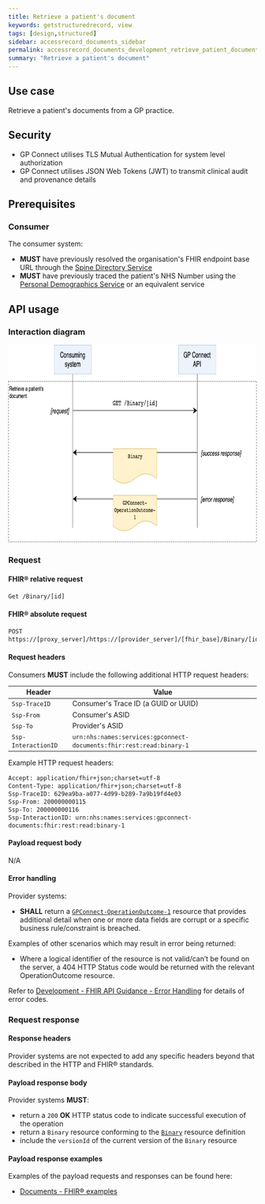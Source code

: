 ```yaml
---
title: Retrieve a patient's document
keywords: getstructuredrecord, view
tags: [design,structured]
sidebar: accessrecord_documents_sidebar
permalink: accessrecord_documents_development_retrieve_patient_documents.html
summary: "Retrieve a patient's document"
---
```


## Use case ##

Retrieve a patient's documents from a GP practice.

## Security ##

- GP Connect utilises TLS Mutual Authentication for system level authorization
- GP Connect utilises JSON Web Tokens (JWT) to transmit clinical audit and provenance details

## Prerequisites ##

### Consumer ###

The consumer system:

- **MUST** have previously resolved the organisation's FHIR endpoint base URL through the [Spine Directory Service](integration_spine_directory_service.html)
- **MUST** have previously traced the patient's NHS Number using the [Personal Demographics Service](integration_personal_demographic_service.html) or an equivalent service

## API usage ##

### Interaction diagram ###

<img style="height: 400px;" alt="Get patient's document interaction diagram" src="images/access_structured/get-patient-document-interaction-diagram.png"/>

### Request ###

#### FHIR&reg; relative request ####

```http
Get /Binary/[id]
```

#### FHIR&reg; absolute request ####

```http
POST https://[proxy_server]/https://[provider_server]/[fhir_base]/Binary/[id]
```

#### Request headers ####

Consumers **MUST** include the following additional HTTP request headers:

| Header               | Value |
|----------------------|-------|
| `Ssp-TraceID`        | Consumer's Trace ID (a GUID or UUID) |
| `Ssp-From`           | Consumer's ASID |
| `Ssp-To`             | Provider's ASID |
| `Ssp-InteractionID`  | `urn:nhs:names:services:gpconnect-documents:fhir:rest:read:binary-1`|

Example HTTP request headers:

```http
Accept: application/fhir+json;charset=utf-8
Content-Type: application/fhir+json;charset=utf-8
Ssp-TraceID: 629ea9ba-a077-4d99-b289-7a9b19fd4e03
Ssp-From: 200000000115
Ssp-To: 200000000116
Ssp-InteractionID: urn:nhs:names:services:gpconnect-documents:fhir:rest:read:binary-1
```

#### Payload request body ####
N/A

#### Error handling ####

Provider systems:

- **SHALL** return a [`GPConnect-OperationOutcome-1`](https://fhir.nhs.uk/STU3/StructureDefinition/GPConnect-OperationOutcome-1) resource that provides additional detail when one or more data fields are corrupt or a specific business rule/constraint is breached.

Examples of other scenarios which may result in error being returned:

- Where a logical identifier of the resource is not valid/can’t be found on the server, a 404 HTTP Status code would be returned with the relevant OperationOutcome resource.

Refer to [Development - FHIR API Guidance - Error Handling](development_fhir_error_handling_guidance.html) for details of error codes.

### Request response ###

#### Response headers ####
Provider systems are not expected to add any specific headers beyond that described in the HTTP and FHIR® standards.

#### Payload response body ####

Provider systems **MUST**:

- return a `200` **OK** HTTP status code to indicate successful execution of the operation
- return a `Binary` resource conforming to the [`Binary`](accessrecord_documents_development_binary.html) resource definition
- include the `versionId` of the current version of the `Binary` resource

#### Payload response examples ####

Examples of the payload requests and responses can be found here:

- [Documents - FHIR&reg; examples](accessrecord_documents_development_fhir_examples_documents.html)
